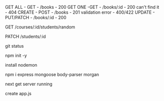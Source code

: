 GET ALL - GET - /books - 200
GET ONE -GET - /books/:id - 200
    can't find it  - 404
CREATE - POST - /books - 201
    validation error - 400/422
UPDATE - PUT/PATCH - /books/:id - 200


GET /courses/:id/students/random

PATCH /students/:id


git status

npm init -y


install nodemon

npm i express mongoose body-parser morgan

next get server running

create app.js


